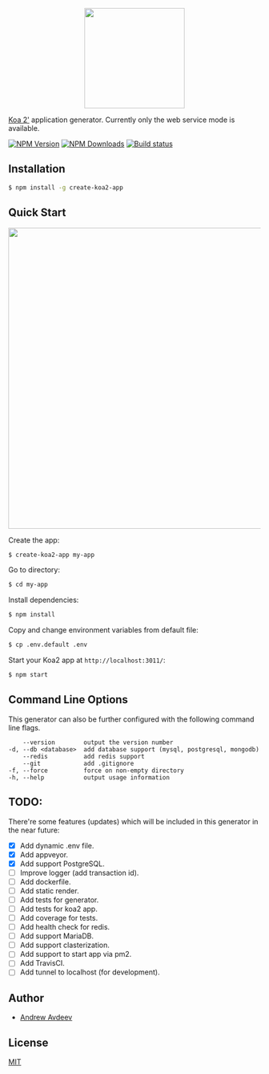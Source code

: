 <p align="center">
  <img width="200" src="https://cdn.rawgit.com/aandrewww/create-koa2-app/master/media/logo.png">
</p>

[Koa 2'](https://github.com/koajs/koa) application generator. Currently only the web service mode is available.

[![NPM Version][npm-image]][npm-url]
[![NPM Downloads][downloads-image]][downloads-url]
[![Build status][appveyor-image]][appveyor-url]

## Installation

```sh
$ npm install -g create-koa2-app
```

## Quick Start

<p align="center">
  <img width="600" src="https://cdn.rawgit.com/aandrewww/create-koa2-app/e28238ef9a2866f4e84f42ada7e0795bdeb0a465/media/screencast.svg">
</p>

Create the app:

```bash
$ create-koa2-app my-app
```

Go to directory:

```bash
$ cd my-app
```

Install dependencies:

```bash
$ npm install
```

Copy and change environment variables from default file:

```bash
$ cp .env.default .env
```

Start your Koa2 app at `http://localhost:3011/`:

```bash
$ npm start
```

## Command Line Options

This generator can also be further configured with the following command line flags.

        --version        output the version number
    -d, --db <database>  add database support (mysql, postgresql, mongodb)
        --redis          add redis support
        --git            add .gitignore
    -f, --force          force on non-empty directory
    -h, --help           output usage information

## TODO:

There're some features (updates) which will be included in this generator in the near future:

* [x] Add dynamic .env file.
* [x] Add appveyor.
* [x] Add support PostgreSQL.
* [ ] Improve logger (add transaction id).
* [ ] Add dockerfile.
* [ ] Add static render.
* [ ] Add tests for generator.
* [ ] Add tests for koa2 app.
* [ ] Add coverage for tests.
* [ ] Add health check for redis.
* [ ] Add support MariaDB.
* [ ] Add support clasterization.
* [ ] Add support to start app via pm2.
* [ ] Add TravisCI.
* [ ] Add tunnel to localhost (for development).

## Author

* [Andrew Avdeev](https://andrewavdeev.com/)

## License

[MIT](LICENSE)

[npm-image]: https://img.shields.io/npm/v/create-koa2-app.svg
[npm-url]: https://npmjs.org/package/create-koa2-app
[downloads-image]: https://img.shields.io/npm/dm/create-koa2-app.svg
[downloads-url]: https://npmjs.org/package/create-koa2-app
[appveyor-image]: https://ci.appveyor.com/api/projects/status/7ka4hp27t43kkpo4?svg=true
[appveyor-url]: https://ci.appveyor.com/project/aandrewww/create-koa2-app-v09sd
